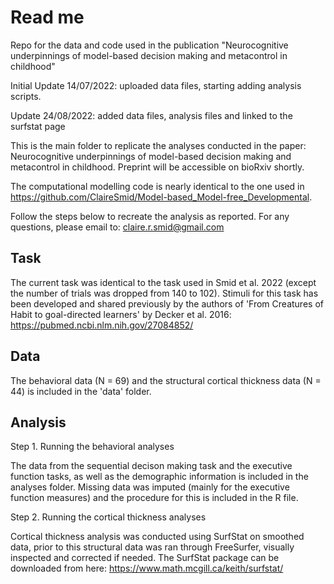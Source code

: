 # Read me
Repo for the data and code used in the publication "Neurocognitive underpinnings of model-based decision making and metacontrol in childhood"

Initial Update 14/07/2022: uploaded data files, starting adding analysis scripts. 

Update 24/08/2022: added data files, analysis files and linked to the surfstat page

This is the main folder to replicate the analyses conducted in the paper: Neurocognitive underpinnings of model-based decision making and metacontrol in childhood. Preprint will be accessible on bioRxiv shortly.

The computational modelling code is nearly identical to the one used in https://github.com/ClaireSmid/Model-based_Model-free_Developmental.

Follow the steps below to recreate the analysis as reported. For any questions, please email to: claire.r.smid@gmail.com

## Task

The current task was identical to the task used in Smid et al. 2022 (except the number of trials was dropped from 140 to 102). Stimuli for this task has been developed and shared previously by the authors of 'From Creatures of Habit to goal-directed learners' by Decker et al. 2016: https://pubmed.ncbi.nlm.nih.gov/27084852/

## Data

The behavioral data (N = 69) and the structural cortical thickness data (N = 44) is included in the 'data' folder. 

## Analysis

  Step 1. Running the behavioral analyses

The data from the sequential decison making task and the executive function tasks, as well as the demographic information is included in the analyses folder. Missing data was imputed (mainly for the executive function measures) and the procedure for this is included in the R file. 

  Step 2. Running the cortical thickness analyses
  
Cortical thickness analysis was conducted using SurfStat on smoothed data, prior to this structural data was ran through FreeSurfer, visually inspected and corrected if needed. The SurfStat package can be downloaded from here: https://www.math.mcgill.ca/keith/surfstat/

